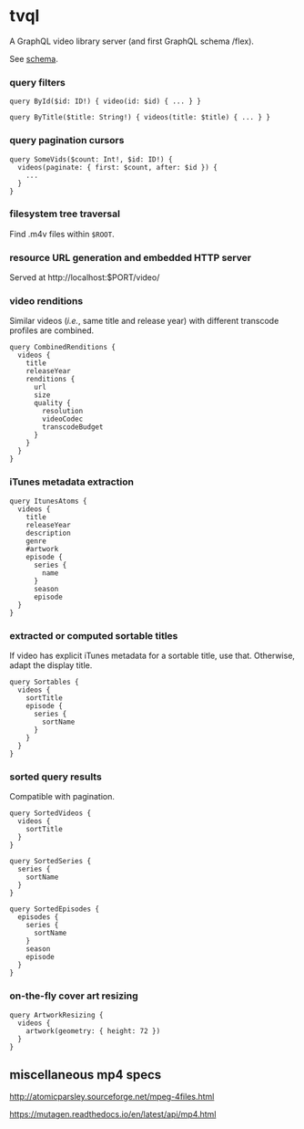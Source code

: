 # tvql

A GraphQL video library server (and first GraphQL schema /flex).

See [schema](graph/schema.graphqls).

### query filters

    query ById($id: ID!) { video(id: $id) { ... } }

    query ByTitle($title: String!) { videos(title: $title) { ... } }

### query pagination cursors

    query SomeVids($count: Int!, $id: ID!) {
      videos(paginate: { first: $count, after: $id }) {
        ...
      }
    }

### filesystem tree traversal

Find .m4v files within `$ROOT`.

### resource URL generation and embedded HTTP server

Served at http://localhost:$PORT/video/

### video renditions

Similar videos (_i.e._, same title and release year) with different
transcode profiles are combined.

    query CombinedRenditions {
      videos {
        title
        releaseYear
        renditions {
          url
          size
          quality {
            resolution
            videoCodec
            transcodeBudget
          }
        }
      }
    }

### iTunes metadata extraction

    query ItunesAtoms {
      videos {
        title
        releaseYear
        description
        genre
        #artwork
        episode {
          series {
            name
          }
          season
          episode
      }
    }

### extracted or computed sortable titles

If video has explicit iTunes metadata for a sortable title, use that.
Otherwise, adapt the display title.

    query Sortables {
      videos {
        sortTitle
        episode {
          series {
            sortName
          }
        }
      }
    }

### sorted query results
    
Compatible with pagination.

    query SortedVideos {
      videos {
        sortTitle
      }
    }

    query SortedSeries {
      series {
        sortName
      }
    }

    query SortedEpisodes {
      episodes {
        series {
          sortName
        }
        season
        episode
      }
    }

### on-the-fly cover art resizing

    query ArtworkResizing {
      videos {
        artwork(geometry: { height: 72 })
      }
    }


## miscellaneous mp4 specs

http://atomicparsley.sourceforge.net/mpeg-4files.html

https://mutagen.readthedocs.io/en/latest/api/mp4.html
